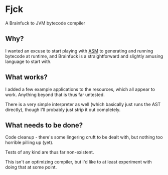 # Fjck

A Brainfuck to JVM bytecode compiler

## Why?

I wanted an excuse to start playing with [ASM](http://asm.ow2.org/) to generating and running bytecode at runtime, and Brainfuck is a straightforward and slightly amusing language to start with.

## What works?

I added a few example applications to the resources, which all appear to work. Anything beyond that is thus far untested.

There is a very simple interpreter as well (which basically just runs the AST directly), though I'll probably just strip it out completely.

## What needs to be done?

Code cleanup - there's some lingering cruft to be dealt with, but nothing too horrible pilling up (yet).

Tests of any kind are thus far non-existent.

This isn't an optimizing compiler, but I'd like to at least experiment with doing that at some point.
